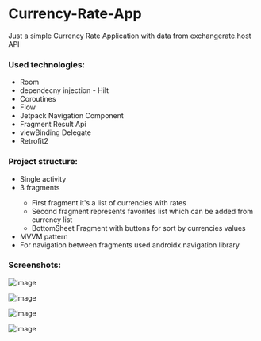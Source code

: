 # Currency-Rate-App
Just a simple Currency Rate Application with data from exchangerate.host API

<h3>Used technologies:</h1>
  <ul>
  <li>Room</li>
  <li>dependecny injection - Hilt</li>
  <li>Coroutines</li>
  <li>Flow</li>
  <li>Jetpack Navigation Component</li>
  <li>Fragment Result Api</li>
  <li>viewBinding Delegate</li>
  <li>Retrofit2</li>
</ul>  

<h3>Project structure:</h1>
<ul> 
<li>Single activity</li>
<li>3 fragments</li>
<ul>
<li>First fragment it's a list of currencies with rates</li> 
<li>Second fragment represents favorites list which can be added from currency list </li>
<li>BottomSheet Fragment with buttons for sort by currencies values</li>
</ul> 
<li>MVVM pattern</li> 
<li>For navigation between fragments used androidx.navigation library</li>
</ul>  


<h3>Screenshots:</h3>

![image](https://user-images.githubusercontent.com/94930087/190675548-fe153e97-6f98-4769-a13d-c0bd28a19ed9.png)

![image](https://user-images.githubusercontent.com/94930087/190675648-016e93c0-876c-44d5-8f10-eeec678a0ad2.png)

![image](https://user-images.githubusercontent.com/94930087/190675727-86caeb5f-5c83-4dcd-ae8b-cd059cab6b51.png)

![image](https://user-images.githubusercontent.com/94930087/190675802-7e417a36-064f-4159-bd62-16af6c17fa46.png)


